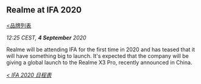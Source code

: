 ## Realme at IFA 2020
[<品牌列表](https://github.com/Jeremiah-Y/IFA2020/blob/master/IFA%202020%20%E6%8A%A5%E9%81%93%E8%AE%A1%E5%88%92/4%20IFA%202020%20%E5%93%81%E7%89%8C%E5%88%97%E8%A1%A8.md)

_12:25 CEST, **4 September** 2020_

Realme will be attending IFA for the first time in 2020 and has teased that it will have something big to launch. It's expected that the company will be giving a global launch to the Realme X3 Pro, recently announced in China.

_[< IFA 2020 日程表](https://github.com/Jeremiah-Y/IFA2020/blob/master/IFA%202020%20%E6%8A%A5%E9%81%93%E8%AE%A1%E5%88%92/3%20IFA%202020%20%E6%97%A5%E7%A8%8B%E8%A1%A8.md#4-sept)_